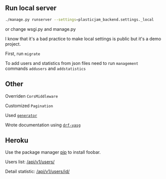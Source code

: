 ## Run local server


```bash
./manage.py runserver --settings=plasticjam_backend.settings._local
```
 or change wsgi.py and manage.py

I know that it's a bad practice to make local settings is public but it's a demo project.

First, run `migrate`

To add users and statistics from json files need to run `management` commands `addusers` and `addstatistics`


## Other

Overriden `CorsMiddleware`

Customized `Pagination`

Used [`generator`](https://github.com/m0nte-cr1st0/plasticjam_back/blob/master/apps/users/serializers.py#L81)

Wrote documentation using [`drf-yasg`](https://github.com/m0nte-cr1st0/plasticjam_back/blob/master/apps/users/views.py#L12)

## Heroku

Use the package manager [pip](https://pip.pypa.io/en/stable/) to install foobar.

Users list: [/api/v1/users/](https://plastickjambackend.herokuapp.com/api/v1/users/)

Detail statistic: [/api/v1/users/id/](https://plastickjambackend.herokuapp.com/api/v1/users/1/)
